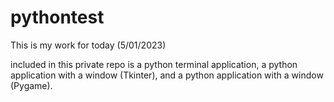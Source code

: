 # pythontest


This is my work for today (5/01/2023)


included in this private repo is a python terminal application, a python application with a window (Tkinter), and a python application with a window (Pygame).